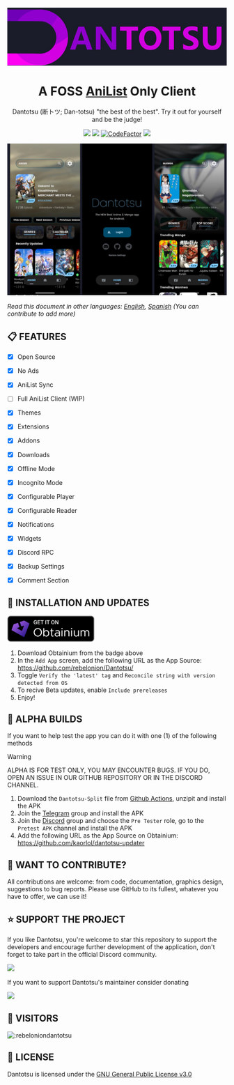 
![banner](assets/banner.png)

<h1 align="center">
A FOSS <a href="https://anilist.co/">AniList</a> Only Client
</h1>

<p align="center">
Dantotsu (断トツ; Dan-totsu) "the best of the best". Try it out for yourself and be the judge!
</p>

<p align="center">
   <img src="https://img.shields.io/badge/platforms-android-blueviolet?style=for-the-badge"/>
   <a href="https://github.com/rebelonion/Dantotsu/releases"><img src="https://img.shields.io/github/downloads/rebelonion/Dantotsu/total?color=%233DDC84&logo=android&logoColor=%23fff&style=for-the-badge"></a>
   <a href="https://www.codefactor.io/repository/github/rebelonion/dantotsu"><img src="https://www.codefactor.io/repository/github/rebelonion/dantotsu/badge?color=%233DDC84&logo=android&logoColor=%23fff&style=for-the-badge" alt="CodeFactor" /></a>
   <a href="https://discord.gg/4HPZ5nAWwM"><img src="https://img.shields.io/discord/358599430502481920.svg?style=for-the-badge&logo=discord&colorB=7289DA"></a>
</p>

![screenshot](assets/dantotsu-screenshot.png)

*Read this document in other languages: [English](README.md), [Spanish](docs/README.es.md) (You can contribute to add more)*

## 📋 FEATURES 

- [x] Open Source
- [x] No Ads
- [x] AniList Sync
- [ ] Full AniList Client (WIP)
- [x] Themes
- [x] Extensions
- [x] Addons
- [x] Downloads
- [x] Offline Mode
- [x] Incognito Mode
- [x] Configurable Player
- [x] Configurable Reader
- [x] Notifications
- [x] Widgets
- [x] Discord RPC
- [x] Backup Settings
- [x] Comment Section


## 💾 INSTALLATION AND UPDATES 

<a href="https://github.com/ImranR98/Obtainium/releases"><img src="https://github.com/andrew1412/Dantotsu/blob/dev/assets/badge_obtainium.png?raw=true" width=200px></a>

1. Download Obtainium from the badge above
2. In the `Add App` screen, add the following URL as the App Source: https://github.com/rebelonion/Dantotsu/
3. Toggle `Verify the 'latest' tag` and `Reconcile string with version detected from OS`
4. To recive Beta updates, enable `Include prereleases`
5. Enjoy!

## 🚧 ALPHA BUILDS 

If you want to help test the app you can do it with one (1) of the following methods

> [!warning]
> ALPHA IS FOR TEST ONLY, YOU MAY ENCOUNTER BUGS. IF YOU DO, OPEN AN ISSUE IN OUR GITHUB REPOSITORY OR IN THE DISCORD CHANNEL.

1. Download the `Dantotsu-Split` file from [Github Actions](https://github.com/rebelonion/Dantotsu/actions), unzipit and install the APK
2. Join the [Telegram](https://t.me/+gzBCQExtLQo1YTNh) group and install the APK
3. Join the [Discord](https://discord.gg/4HPZ5nAWwM) group and choose the `Pre Tester` role, go to the `Pretest APK` channel and install the APK
4. Add the following URL as the App Source on Obtainium: https://github.com/kaorlol/dantotsu-updater


## 🤝 WANT TO CONTRIBUTE? 

All contributions are welcome: from code, documentation, graphics design, suggestions to bug reports. Please use GitHub to its fullest, whatever you have to offer, we can use it!


## ⭐ SUPPORT THE PROJECT 
If you like Dantotsu, you're welcome to star this repository to support the developers and encourage further development of the application, don't forget to take part in the official Discord community.

<p align="left">
   <a href="https://discord.gg/4HPZ5nAWwM">
      <img src="https://invidget.switchblade.xyz/4HPZ5nAWwM">
   </a>
</p>

If you want to support Dantotsu's maintainer consider donating

<a href="https://www.buymeacoffee.com/rebelonion"><img src="https://img.buymeacoffee.com/button-api/?text=Buy me a coffee&emoji=&slug=rebelonion&button_colour=FFDD00&font_colour=030201&font_family=Poppins&outline_colour=000000&coffee_colour=ffffff" /></a>

## 👀 VISITORS 

<img src="https://count.getloli.com/get/@:rebeloniondantotsu" alt=":rebeloniondantotsu" />

## 📜 LICENSE 

Dantotsu is licensed under the [GNU General Public License v3.0](LICENSE.md)

